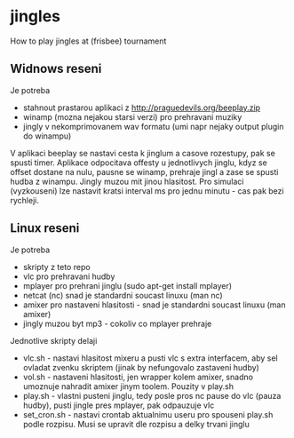 # jingles
How to play jingles at (frisbee) tournament

## Widnows reseni
Je potreba
- stahnout prastarou aplikaci z http://praguedevils.org/beeplay.zip
- winamp (mozna nejakou starsi verzi) pro prehravani muziky
- jingly v nekomprimovanem wav formatu (umi napr nejaky output plugin do winampu)
 
 V aplikaci beeplay se nastavi cesta k jinglum a casove rozestupy, pak se spusti timer. Aplikace odpocitava offesty u jednotlivych jinglu, kdyz se offset dostane na nulu, pausne se winamp, prehraje jingl a zase se spusti hudba z winampu. Jingly muzou mit jinou hlasitost. Pro simulaci (vyzkouseni) lze nastavit kratsi interval ms pro jednu minutu - cas pak bezi rychleji.
 
## Linux reseni
Je potreba
- skripty z teto repo
- vlc pro prehravani hudby
- mplayer pro prehrani jinglu (sudo apt-get install mplayer)
- netcat (nc) snad je standardni soucast linuxu (man nc)
- amixer pro nastaveni hlasitosti - snad je standardni soucast linuxu (man amixer)
- jingly muzou byt mp3 - cokoliv co mplayer prehraje

Jednotlive skripty delaji
- vlc.sh - nastavi hlasitost mixeru a pusti vlc s extra interfacem, aby sel ovladat zvenku skriptem (jinak by nefungovalo zastaveni hudby)
- vol.sh - nastaveni hlasitosti, jen wrapper kolem amixer, snadno umoznuje nahradit amixer jinym toolem. Pouzity v play.sh
- play.sh - vlastni pusteni jinglu, tedy posle pros nc pause do vlc (pauza hudby), pusti jingle pres mplayer, pak odpauzuje vlc
- set_cron.sh - nastavi crontab aktualnimu useru pro spouseni play.sh podle rozpisu. Musi se upravit dle rozpisu a delky trvani jinglu
